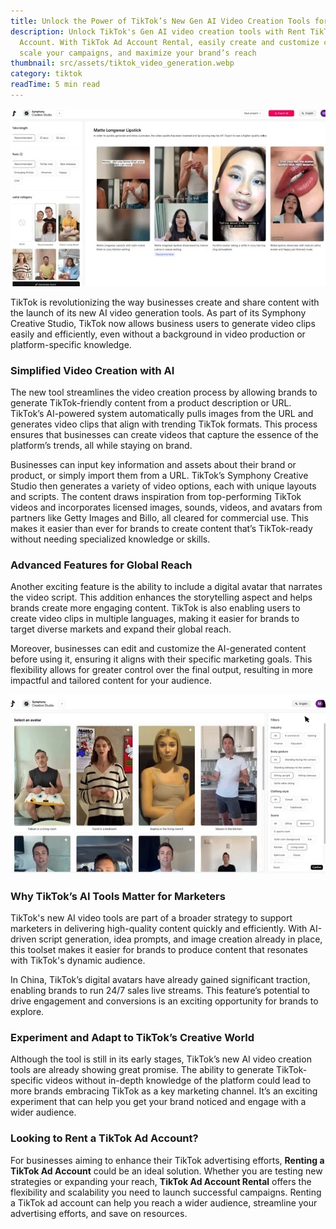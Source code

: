 ```yaml
---
title: Unlock the Power of TikTok’s New Gen AI Video Creation Tools for Marketers
description: Unlock TikTok's Gen AI video creation tools with Rent TikTok Ad
  Account. With TikTok Ad Account Rental, easily create and customize content,
  scale your campaigns, and maximize your brand’s reach
thumbnail: src/assets/tiktok_video_generation.webp
category: tiktok
readTime: 5 min read
---
```

![Unlock TikTok's Gen AI video creation tools with Rent TikTok Ad Account. With TikTok Ad Account Rental, easily create and customize content, scale your campaigns, and maximize your brand’s reach](src/assets/tiktok_video_generation.webp "Unlock the Power of TikTok’s New Gen AI Video Creation Tools for Marketers")

TikTok is revolutionizing the way businesses create and share content with the launch of its new AI video generation tools. As part of its Symphony Creative Studio, TikTok now allows business users to generate video clips easily and efficiently, even without a background in video production or platform-specific knowledge.

### Simplified Video Creation with AI

The new tool streamlines the video creation process by allowing brands to generate TikTok-friendly content from a product description or URL. TikTok’s AI-powered system automatically pulls images from the URL and generates video clips that align with trending TikTok formats. This process ensures that businesses can create videos that capture the essence of the platform’s trends, all while staying on brand.

Businesses can input key information and assets about their brand or product, or simply import them from a URL. TikTok’s Symphony Creative Studio then generates a variety of video options, each with unique layouts and scripts. The content draws inspiration from top-performing TikTok videos and incorporates licensed images, sounds, videos, and avatars from partners like Getty Images and Billo, all cleared for commercial use. This makes it easier than ever for brands to create content that’s TikTok-ready without needing specialized knowledge or skills.

### Advanced Features for Global Reach

Another exciting feature is the ability to include a digital avatar that narrates the video script. This addition enhances the storytelling aspect and helps brands create more engaging content. TikTok is also enabling users to create video clips in multiple languages, making it easier for brands to target diverse markets and expand their global reach.

Moreover, businesses can edit and customize the AI-generated content before using it, ensuring it aligns with their specific marketing goals. This flexibility allows for greater control over the final output, resulting in more impactful and tailored content for your audience.

![Edit and customize outputs with TikTok’s AI tools before using them](src/assets/tiktok_video_generation2.webp "You’ll also be able to edit and customize the outputs before using them.")

### Why TikTok’s AI Tools Matter for Marketers

TikTok's new AI video tools are part of a broader strategy to support marketers in delivering high-quality content quickly and efficiently. With AI-driven script generation, idea prompts, and image creation already in place, this toolset makes it easier for brands to produce content that resonates with TikTok's dynamic audience.

In China, TikTok’s digital avatars have already gained significant traction, enabling brands to run 24/7 sales live streams. This feature’s potential to drive engagement and conversions is an exciting opportunity for brands to explore.

### Experiment and Adapt to TikTok’s Creative World

Although the tool is still in its early stages, TikTok’s new AI video creation tools are already showing great promise. The ability to generate TikTok-specific videos without in-depth knowledge of the platform could lead to more brands embracing TikTok as a key marketing channel. It’s an exciting experiment that can help you get your brand noticed and engage with a wider audience.

### Looking to Rent a TikTok Ad Account?

For businesses aiming to enhance their TikTok advertising efforts, **Renting a TikTok Ad Account** could be an ideal solution. Whether you are testing new strategies or expanding your reach, **TikTok Ad Account Rental** offers the flexibility and scalability you need to launch successful campaigns. Renting a TikTok ad account can help you reach a wider audience, streamline your advertising efforts, and save on resources.
